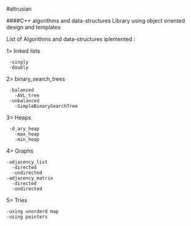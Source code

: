 #altrusian

####C++ algorithms and data-structures Library using object oriented design and templates

List of Algorithms and data-structures iplemented :

1> linked lists

     -singly
     -doubly

2> binary_search_trees

     -balanced
       -AVL_tree
     -unbalanced
       -SimpleBinarySearchTree
       
3> Heaps

     -d_ary_heap
       -max_heap
       -min_heap   
       
4> Graphs

    -adjacency_list
      -directed
      -undirected
    -adjacency_matrix
      -directed
      -undirected
      
5> Tries

    -using unorderd map
    -using pointers
